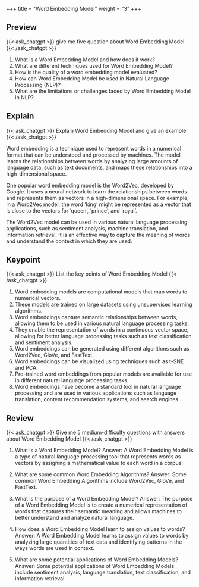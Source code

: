 +++
title = "Word Embedding Model"
weight = "3"
+++
## Preview
{{< ask_chatgpt >}}
give me five question about Word Embedding Model
{{< /ask_chatgpt >}}

1. What is a Word Embedding Model and how does it work?
2. What are different techniques used for Word Embedding Model?
3. How is the quality of a word embedding model evaluated?
4. How can Word Embedding Model be used in Natural Language Processing (NLP)?
5. What are the limitations or challenges faced by Word Embedding Model in NLP?   

## Explain
{{< ask_chatgpt >}}
Explain Word Embedding Model and give an example
{{< /ask_chatgpt >}}

Word embedding is a technique used to represent words in a numerical format that can be understood and processed by machines. The model learns the relationships between words by analyzing large amounts of language data, such as text documents, and maps these relationships into a high-dimensional space.

One popular word embedding model is the Word2Vec, developed by Google. It uses a neural network to learn the relationships between words and represents them as vectors in a high-dimensional space. For example, in a Word2Vec model, the word ‘king’ might be represented as a vector that is close to the vectors for ‘queen’, ‘prince’, and ‘royal’.

The Word2Vec model can be used in various natural language processing applications, such as sentiment analysis, machine translation, and information retrieval. It is an effective way to capture the meaning of words and understand the context in which they are used.   

## Keypoint
{{< ask_chatgpt >}}
List the key points of Word Embedding Model
{{< /ask_chatgpt >}}

1. Word embedding models are computational models that map words to numerical vectors. 
2. These models are trained on large datasets using unsupervised learning algorithms. 
3. Word embeddings capture semantic relationships between words, allowing them to be used in various natural language processing tasks. 
4. They enable the representation of words in a continuous vector space, allowing for better language processing tasks such as text classification and sentiment analysis. 
5. Word embeddings can be generated using different algorithms such as Word2Vec, GloVe, and FastText. 
6. Word embeddings can be visualized using techniques such as t-SNE and PCA. 
7. Pre-trained word embeddings from popular models are available for use in different natural language processing tasks. 
8. Word embeddings have become a standard tool in natural language processing and are used in various applications such as language translation, content recommendation systems, and search engines.   

## Review
{{< ask_chatgpt >}}
Give me 5 medium-difficulty questions with answers about Word Embedding Model
{{< /ask_chatgpt >}}

1. What is a Word Embedding Model?
Answer: A Word Embedding Model is a type of natural language processing tool that represents words as vectors by assigning a mathematical value to each word in a corpus.

2. What are some common Word Embedding Algorithms?
Answer: Some common Word Embedding Algorithms include Word2Vec, GloVe, and FastText.

3. What is the purpose of a Word Embedding Model?
Answer: The purpose of a Word Embedding Model is to create a numerical representation of words that captures their semantic meaning and allows machines to better understand and analyze natural language.

4. How does a Word Embedding Model learn to assign values to words?
Answer: A Word Embedding Model learns to assign values to words by analyzing large quantities of text data and identifying patterns in the ways words are used in context.

5. What are some potential applications of Word Embedding Models?
Answer: Some potential applications of Word Embedding Models include sentiment analysis, language translation, text classification, and information retrieval.   

